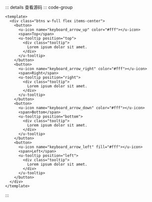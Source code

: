 <!-- import -->
<script setup>
import Basic from '../examples/tooltip/01.basic.vue'
</script>
<!-- import -->

<!-- component -->
<Basic></Basic>
::: details 查看源码
::: code-group
```vue [template]
<template>
  <div class="btns w-full flex items-center">
    <button>
      <u-icon name="keyboard_arrow_up" color="#fff"></u-icon>
      <span>Top</span>
      <u-tooltip position="top">
        <div class="tooltip">
          Lorem ipsum dolor sit amet.
        </div>
      </u-tooltip>
    </button>
    <button>
      <u-icon name="keyboard_arrow_right" color="#fff"></u-icon>
      <span>Right</span>
      <u-tooltip position="right">
        <div class="tooltip">
          Lorem ipsum dolor sit amet.
        </div>
      </u-tooltip>
    </button>
    <button>
      <u-icon name="keyboard_arrow_down" color="#fff"></u-icon>
      <span>Bottom</span>
      <u-tooltip position="bottom">
        <div class="tooltip">
          Lorem ipsum dolor sit amet.
        </div>
      </u-tooltip>
    </button>
    <button>
      <u-icon name="keyboard_arrow_left" fill="#fff"></u-icon>
      <span>Left</span>
      <u-tooltip position="left">
        <div class="tooltip">
          Lorem ipsum dolor sit amet.
        </div>
      </u-tooltip>
    </button>
  </div>
</template>
```

:::
<!-- component -->
